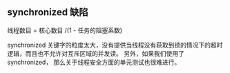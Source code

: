 ## synchronized 缺陷

线程数目 = 核心数目 /(1 - 任务的阻塞系数)

synchronized 关键字的粒度太大，没有提供当线程没有获取到锁的情况下的超时逻辑，而且也不允许对互斥区域的并发读。
另外，如果我们使用了 synchronized， 那么关于线程安全方面的单元测试也很难进行。

